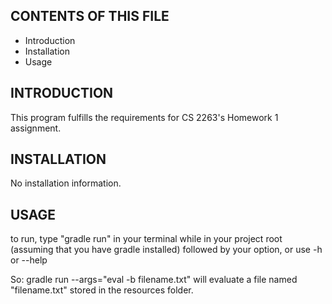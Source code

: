 CONTENTS OF THIS FILE
---------------------

 * Introduction
 * Installation
 * Usage

INTRODUCTION
------------

This program fulfills the requirements for CS 2263's Homework 1 assignment.

INSTALLATION
------------

No installation information.


USAGE
-------------

to run, type "gradle run" in your terminal while in your project root
(assuming that you have gradle installed) followed by your option, or use
-h or --help

So: gradle run --args="eval -b filename.txt" will evaluate a file named
"filename.txt" stored in the resources folder. 




